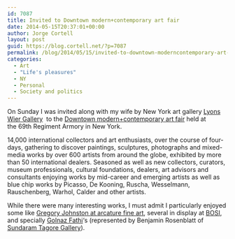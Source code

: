 ```yaml
---
id: 7087
title: Invited to Downtown modern+contemporary art fair
date: 2014-05-15T20:37:01+00:00
author: Jorge Cortell
layout: post
guid: https://blog.cortell.net/?p=7087
permalink: /blog/2014/05/15/invited-to-downtown-moderncontemporary-art-fair/
categories:
  - Art
  - "Life's pleasures"
  - NY
  - Personal
  - Society and politics
---
```

On Sunday I was invited along with my wife by New York art gallery <a title="https://lyonswiergallery.com" href="https://lyonswiergallery.com" target="_blank">Lyons Wier Gallery</a>  to the <a title="https://www.downtownfair.com" href="https://www.downtownfair.com" target="_blank">Downtown modern+contemporary art fair</a> held at the 69th Regiment Armory in New York.

14,000 international collectors and art enthusiasts, over the course of four-days, gathering to discover paintings, sculptures, photographs and mixed-media works by over 600 artists from around the globe, exhibited by more than 50 international dealers. Seasoned as well as new collectors, curators, museum professionals, cultural foundations, dealers, art advisors and consultants enjoying works by mid-career and emerging artists as well as blue chip works by Picasso, De Kooning, Ruscha, Wesselmann, Rauschenberg, Warhol, Calder and other artists.

While there were many interesting works, I must admit I particularly enjoyed some like <a title="https://arcaturefineart.com/web/Johnston.html" href="https://arcaturefineart.com/web/Johnston.html" target="_blank">Gregory Johnston at arcature fine art</a>, several in display at <a title="https://www.bosicontemporary.com/art/artists/" href="https://www.bosicontemporary.com/art/artists/" target="_blank">BOSI</a>, and specially <a title="https://artsy.net/artist/golnaz-fathi" href="https://artsy.net/artist/golnaz-fathi" target="_blank">Golnaz Fathi</a>‘s (represented by Benjamin Rosenblatt of <a title="https://sundaramtagore.com/" href="https://sundaramtagore.com/" target="_blank">Sundaram Tagore Gallery</a>).